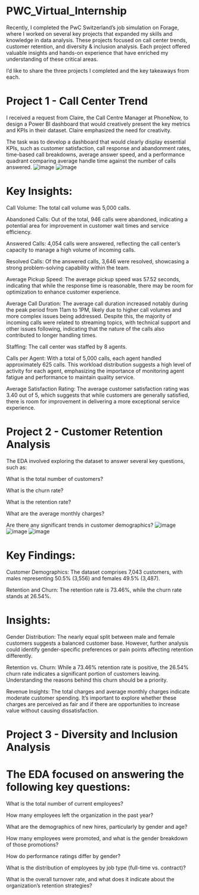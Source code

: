 # PWC_Virtual_Internship
Recently, I completed the PwC Switzerland’s job simulation on Forage, where I worked on several key projects that expanded my skills and knowledge in data analysis. These projects focused on call center trends, customer retention, and diversity & inclusion analysis. Each project offered valuable insights and hands-on experience that have enriched my understanding of these critical areas.

I’d like to share the three projects I completed and the key takeaways from each.

# Project 1 - Call Center Trend
I received a request from Claire, the Call Centre Manager at PhoneNow, to design a Power BI dashboard that would creatively present the key metrics and KPIs in their dataset. Claire emphasized the need for creativity.

The task was to develop a dashboard that would clearly display essential KPIs, such as customer satisfaction, call response and abandonment rates, time-based call breakdowns, average answer speed, and a performance quadrant comparing average handle time against the number of calls answered.
![image](https://github.com/user-attachments/assets/51d33e66-0323-46ab-a4a8-3b5746f628e5)
![image](https://github.com/user-attachments/assets/0eff9335-35b0-4614-8bc2-6cb96f34126e)
# Key Insights:

Call Volume: The total call volume was 5,000 calls.

Abandoned Calls: Out of the total, 946 calls were abandoned, indicating a potential area for improvement in customer wait times and service efficiency.

Answered Calls: 4,054 calls were answered, reflecting the call center’s capacity to manage a high volume of incoming calls.

Resolved Calls: Of the answered calls, 3,646 were resolved, showcasing a strong problem-solving capability within the team.

Average Pickup Speed: The average pickup speed was 57.52 seconds, indicating that while the response time is reasonable, there may be room for optimization to enhance customer experience.

Average Call Duration: The average call duration increased notably during the peak period from 11am to 1PM, likely due to higher call volumes and more complex issues being addressed. Despite this, the majority of incoming calls were related to streaming topics, with technical support and other issues following, indicating that the nature of the calls also contributed to longer handling times.

Staffing: The call center was staffed by 8 agents.

Calls per Agent: With a total of 5,000 calls, each agent handled approximately 625 calls. This workload distribution suggests a high level of activity for each agent, emphasizing the importance of monitoring agent fatigue and performance to maintain quality service.

Average Satisfaction Rating: The average customer satisfaction rating was 3.40 out of 5, which suggests that while customers are generally satisfied, there is room for improvement in delivering a more exceptional service experience.
# Project 2 - Customer Retention Analysis
The EDA involved exploring the dataset to answer several key questions, such as:

What is the total number of customers?

What is the churn rate?

What is the retention rate?

What are the average monthly charges?

Are there any significant trends in customer demographics?
![image](https://github.com/user-attachments/assets/769487bd-4ed6-4ae6-b5c5-6043f0d0a5ef)
![image](https://github.com/user-attachments/assets/af66bc97-501e-4a05-8fc5-784f2668aa9b)
![image](https://github.com/user-attachments/assets/ddace69f-ad8b-4dae-84f6-65fcaed824b5)
# Key Findings:

Customer Demographics: The dataset comprises 7,043 customers, with males representing 50.5% (3,556) and females 49.5% (3,487).

Retention and Churn: The retention rate is 73.46%, while the churn rate stands at 26.54%.

# Insights:

Gender Distribution: The nearly equal split between male and female customers suggests a balanced customer base. However, further analysis could identify gender-specific preferences or pain points affecting retention differently.

Retention vs. Churn: While a 73.46% retention rate is positive, the 26.54% churn rate indicates a significant portion of customers leaving. Understanding the reasons behind this churn should be a priority.

Revenue Insights: The total charges and average monthly charges indicate moderate customer spending. It’s important to explore whether these charges are perceived as fair and if there are opportunities to increase value without causing dissatisfaction.

# Project 3 - Diversity and Inclusion Analysis
# The EDA focused on answering the following key questions:

What is the total number of current employees?

How many employees left the organization in the past year?

What are the demographics of new hires, particularly by gender and age?

How many employees were promoted, and what is the gender breakdown of those promotions?

How do performance ratings differ by gender?

What is the distribution of employees by job type (full-time vs. contract)?

What is the overall turnover rate, and what does it indicate about the organization’s retention strategies?




